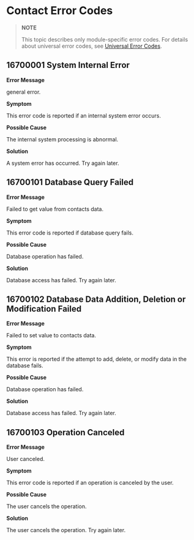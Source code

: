 # Contact Error Codes

<!--Kit: contacts-kit-->
<!--Subsystem: contacts-->
<!--Owner: @librahCode-->
<!--SE: @yanghaoqian-->
<!--TSE: @shangzhijie-->
> **NOTE**
>
> This topic describes only module-specific error codes. For details about universal error codes, see [Universal Error Codes](../errorcode-universal.md).

## 16700001 System Internal Error

**Error Message**

general error.

**Symptom**

This error code is reported if an internal system error occurs.

**Possible Cause**

The internal system processing is abnormal.

**Solution**

A system error has occurred. Try again later.



## 16700101 Database Query Failed

**Error Message**

Failed to get value from contacts data.

**Symptom**

This error code is reported if database query fails.

**Possible Cause**

Database operation has failed.

**Solution**

Database access has failed. Try again later.



## 16700102 Database Data Addition, Deletion or Modification Failed

**Error Message**

Failed to set value to contacts data.

**Symptom**

This error is reported if the attempt to add, delete, or modify data in the database fails.

**Possible Cause**

Database operation has failed.

**Solution**

Database access has failed. Try again later.



## 16700103 Operation Canceled

**Error Message**

User canceled.

**Symptom**

This error code is reported if an operation is canceled by the user.

**Possible Cause**

The user cancels the operation.

**Solution**

The user cancels the operation. Try again later.
